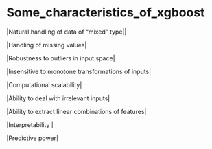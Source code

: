 # Some_characteristics_of_xgboost

|Natural handling of data of “mixed” type||

|Handling of missing values|

|Robustness to outliers in input space|

|Insensitive to monotone transformations of inputs|

|Computational scalability|

|Ability to deal with irrelevant inputs|

|Ability to extract linear combinations of features|

|Interpretability |

|Predictive power|




